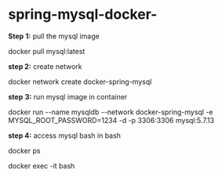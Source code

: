 # spring-mysql-docker-

**Step** **1:** pull the mysql image 

docker pull mysql:latest

**step 2:** create network 

docker network create docker-spring-mysql

**step** **3:** run mysql  image in container

docker run --name mysqldb --network docker-spring-mysql -e MYSQL_ROOT_PASSWORD=1234 -d -p 3306:3306 mysql:5.7.13

**step 4:** access mysql bash in bash 

docker ps 

docker exec -it <containerid> bash
